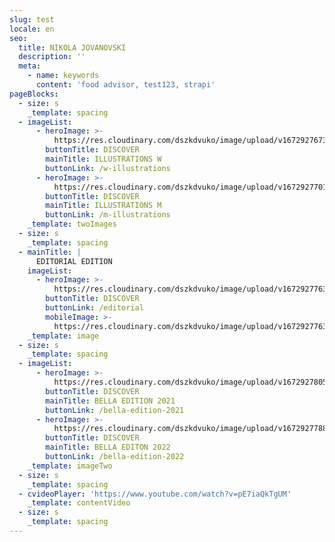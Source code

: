 ```yaml
---
slug: test
locale: en
seo:
  title: NIKOLA JOVANOVSKI
  description: ''
  meta:
    - name: keywords
      content: 'food advisor, test123, strapi'
pageBlocks:
  - size: s
    _template: spacing
  - imageList:
      - heroImage: >-
          https://res.cloudinary.com/dszkdvuko/image/upload/v1672927673/9-min_1_jdwc8p.jpg
        buttonTitle: DISCOVER
        mainTitle: ILLUSTRATIONS W
        buttonLink: /w-illustrations
      - heroImage: >-
          https://res.cloudinary.com/dszkdvuko/image/upload/v1672927701/8-min_vy1lgm.jpg
        buttonTitle: DISCOVER
        mainTitle: ILLUSTRATIONS M
        buttonLink: /m-illustrations
    _template: twoImages
  - size: s
    _template: spacing
  - mainTitle: |
      EDITORIAL EDITION
    imageList:
      - heroImage: >-
          https://res.cloudinary.com/dszkdvuko/image/upload/v1672927763/Nikola-3-1-1536x864_b1bgmb.jpg
        buttonTitle: DISCOVER
        buttonLink: /editorial
        mobileImage: >-
          https://res.cloudinary.com/dszkdvuko/image/upload/v1672927763/Nikola-3-1-1536x864_b1bgmb.jpg
    _template: image
  - size: s
    _template: spacing
  - imageList:
      - heroImage: >-
          https://res.cloudinary.com/dszkdvuko/image/upload/v1672927805/320391669_1251667188746974_2441250934923747265_n_exogzr.jpg
        buttonTitle: DISCOVER
        mainTitle: BELLA EDITION 2021
        buttonLink: /bella-edition-2021
      - heroImage: >-
          https://res.cloudinary.com/dszkdvuko/image/upload/v1672927788/321039253_876880003348172_4496263131160991686_n_hfocpq.jpg
        buttonTitle: DISCOVER
        mainTitle: BELLA EDITON 2022
        buttonLink: /bella-edition-2022
    _template: imageTwo
  - size: s
    _template: spacing
  - cvideoPlayer: 'https://www.youtube.com/watch?v=pE7iaQkTgUM'
    _template: contentVideo
  - size: s
    _template: spacing
---
```


